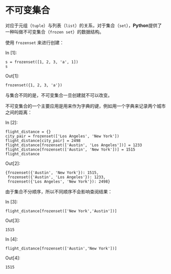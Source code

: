 # 不可变集合

对应于元组（`tuple`）与列表（`list`）的关系，对于集合（`set`），**Python**提供了一种叫做不可变集合（`frozen set`）的数据结构。

使用 `frozenset` 来进行创建：

In [1]:

```
s = frozenset([1, 2, 3, 'a', 1])
s

```

Out[1]:

```
frozenset({1, 2, 3, 'a'})
```

与集合不同的是，不可变集合一旦创建就不可以改变。

不可变集合的一个主要应用是用来作为字典的键，例如用一个字典来记录两个城市之间的距离：

In [2]:

```
flight_distance = {}
city_pair = frozenset(['Los Angeles', 'New York'])
flight_distance[city_pair] = 2498
flight_distance[frozenset(['Austin', 'Los Angeles'])] = 1233
flight_distance[frozenset(['Austin', 'New York'])] = 1515
flight_distance

```

Out[2]:

```
{frozenset({'Austin', 'New York'}): 1515,
 frozenset({'Austin', 'Los Angeles'}): 1233,
 frozenset({'Los Angeles', 'New York'}): 2498}
```

由于集合不分顺序，所以不同顺序不会影响查阅结果：

In [3]:

```
flight_distance[frozenset(['New York','Austin'])]

```

Out[3]:

```
1515
```

In [4]:

```
flight_distance[frozenset(['Austin','New York'])]

```

Out[4]:

```
1515
```